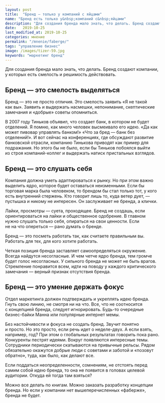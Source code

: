 ```yaml
---
layout: post
title:  "Бренд — только у компаний с яйцами"
name: "Бренд есть только у&nbsp;компаний с&nbsp;яйцами"
description: "Для создания бренда мало знать, что делать. Бренд создают компании, у&nbsp;которых есть смелость и&nbsp;решимость действовать."
date:   2019-10-25
last_modified_at: 2019-10-25
categories: мнение
permalink: "/mnenie/faberge/"
tags: "управление бизнес"
image: /images/tizer-59.jpg
keywords: "маркетинг бренд"
---
```




<p>Для создания бренда мало знать, что делать. Бренд создают компании, у&nbsp;которых есть смелость и&nbsp;решимость действовать.</p>
<h2>Бренд&nbsp;— это смелость выделяться</h2>
<p>Бренд&nbsp;— это не&nbsp;просто отличия. Это смелость заявить «Я&nbsp;не&nbsp;такой как&nbsp;вы». Заявить и&nbsp;выдержать насмешки, непонимание, скептические замечания и&nbsp;«добрые» советы опомниться.</p>
<p>В&nbsp;2007 году Тиньков объявил, что создает банк, в&nbsp;котором не&nbsp;будет отделений. Я&nbsp;помню, как много человек высмеивало его идею. «Да&nbsp;как может пивовар управлять банком!» «Что за&nbsp;бред&nbsp;— банк без отделений!». И&nbsp;вот сейчас на&nbsp;конференциях, где обсуждают развитие банковской отрасли, компанию Тинькова приводят как пример для подражания. Но&nbsp;этого&nbsp;бы не&nbsp;было, если&nbsp;бы Тиньков побоялся выйти из&nbsp;строя компаний-коллег и&nbsp;выдержать натиск пристальных взглядов.</p>
<h2>Бренд&nbsp;— это слушать себя</h2>
<p>Компания должна уметь адаптироваться к&nbsp;рынку. Но&nbsp;при этом важно выделить ядро, которое будет оставаться неизменными. Если&nbsp;бы торговая марка была человеком, то&nbsp;брендом&nbsp;бы стал только тот, у&nbsp;кого есть внутренний стержень. Кто говорит лишь&nbsp;то, куда ветер дует,&nbsp;— пустышка и&nbsp;никому не&nbsp;интересен. Он&nbsp;заслуживает не&nbsp;бренда, а&nbsp;клички.</p>
<p>Лайки, просмотры&nbsp;— суета, проходящее. Бренд не&nbsp;создашь, если ориентироваться на&nbsp;лайки и&nbsp;общественное одобрение. В&nbsp;главном нужно слушать только себя, опираться на&nbsp;свои ценности. Если не&nbsp;на&nbsp;что опереться&nbsp;— рано думать о&nbsp;бренде.</p>
<div class="hip">

Бренд&nbsp;— это посметь работать так, как считаете правильным&nbsp;вы. Работать для тех, для кого хотите работать.</div>
<p>Четкая позиция бренда заставляет самоопределяться окружение. Всегда найдутся несогласные. И&nbsp;чем четче ядро бренда, тем громче будет голос несогласных. У&nbsp;сильного бренда не&nbsp;может не&nbsp;быть врагов. Стремление понравится всем, идти на&nbsp;поводу у&nbsp;каждого критического замечания&nbsp;— верный признак отсутствия бренда.</p>
<h2>Бренд&nbsp;— это умение держать фокус</h2>
<p>Отдел маркетинга должен подтверждать и&nbsp;укреплять идею бренда. Гнуть свою линию, не&nbsp;смотря ни&nbsp;на&nbsp;что. Все, что не&nbsp;соотносится с&nbsp;концепцией бренда, следует игнорировать. Будь-то очередные бизнес-байки Манна или популярные интернет мемы.</p>
<p>Без настойчивости и&nbsp;фокуса не&nbsp;создать бренд. Звучит понятно и&nbsp;просто. Но&nbsp;это просто, если речь идет о&nbsp;неделе-двух. А&nbsp;если взять, например, год? При этом о&nbsp;глобальных результатах говорить пока рано. Конкуренты пестрят идеями. Вокруг появляются интересные темы. Сотрудники периодически скатываются на&nbsp;привычные рельсы. Рядом обязательно окажутся добрые люди с&nbsp;советами и&nbsp;заботой и&nbsp;«позовут обратно», туда, как было, как делают все.</p>
<p>Если поддаться неопределенности, сомнениям, не&nbsp;отстоять перед самим собой идею бренда, то&nbsp;она не&nbsp;появится в&nbsp;головах целевой аудитории. Откуда ей&nbsp;тогда там взяться?</p>
<p>Можно все делать по&nbsp;книгам. Можно заказать разработку концепции бренда. Но&nbsp;если у&nbsp;компании нет вышеперечисленных «фаберже», бренда не&nbsp;будет.</p>


